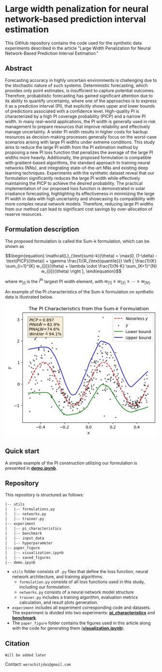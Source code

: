 # Large width penalization for neural network-based prediction interval estimation
This GitHub repository contains the code used for the synthetic data experiments described in the article "Large Width Penalization for Neural Network-Based Prediction Interval Estimation."
## Abstract
Forecasting accuracy in highly uncertain environments is challenging due to the stochastic nature of such systems. Deterministic forecasting, which provides only point estimates, is insufficient to capture potential outcomes. Therefore, probabilistic forecasting has gained significant attention due to its ability to quantify uncertainty, where one of the approaches is to express it as a prediction interval (PI), that explicitly shows upper and lower bounds of predictions associated with a confidence level. High-quality PI is characterized by a high PI coverage probability (PICP) and a narrow PI width. In many real-world applications, the PI width is generally used in risk management to prepare resources that improve reliability and effectively manage uncertainty. A wider PI width results in higher costs for backup resources as decision-making processes generally focus on the worst-case scenarios arising with large PI widths under extreme conditions. This study aims to reduce the large PI width from the PI estimation method by proposing a new PI loss function that penalizes the average of the large PI widths more heavily. Additionally, the proposed formulation is compatible with gradient-based algorithms, the standard approach to training neural networks (NNs), and integrating state-of-the-art NNs and existing deep learning techniques. Experiments with the synthetic dataset reveal that our formulation significantly reduces the large PI width while effectively maintaining the PICP to achieve the desired probability. The practical implementation of our proposed loss function is demonstrated in solar irradiance forecasting, highlighting its effectiveness in minimizing the large PI width in data with high uncertainty and showcasing its compatibility with more complex neural network models. Therefore, reducing large PI widths from our method can lead to significant cost savings by over-allocation of reserve resources.

## Formulation description
The proposed formulation is called the Sum-k formulation, which can be shown as
```math
\begin{equation}
	\mathcal{L}_{\text{sum}-k}(\theta) = \max(0, (1-\delta) - \text{PICP}(\theta)) + \gamma \frac{1}{R_{\text{quantile}}} \left [ \frac{1}{K} \sum_{i=1}^{K} w_{[i]}(\theta) + \lambda \cdot \frac{1}{N-K} \sum_{K+1}^{N} w_{[i]}(\theta) \right ],
\end{equation}
```
where $w_{[i]}$ is the $i^{\mathrm{th}}$ largest PI width element, with $w_{[1]} \geq w_{[2]} \geq \cdots \geq w_{[N]}$.

An example of the PI characteristics of the Sum-k formulation on synthetic data is illustrated below.
<p align="center">
  <img src="piresult_example_new.png" alt="The example of the PI result" width="600">
</p>

## Quick start
A simple example of the PI construction utilizing our formulation is presented in [**demo.ipynb**](./demo.ipynb).

## Repository
This repository is structured as follows:
```
|-- utils
|   |-- formulations.py
|   |-- networks.py
|   |-- trainer.py
|-- experiment
|   |-- pi_characteristics
|   |-- benchmark
|   |-- input_data
|   |-- hyperparameter
|-- paper_figure
|   |-- visualization.ipynb
|   |-- saved_figures
|-- demo.ipynb
```
- `utils` folder consists of `.py` files that define the loss function, neural network architecture, and training algorithms.
	- `formulation.py` consists of all loss functions used in this study, including our formulation.
	- `networks.py` consists of a neural network model structure
	- `trainer.py` includes a training algorithm, evaluation metrics calculation, and result plots generation.
- `experiment` includes all experiment corresponding code and datasets. The experiment is divided into two experiments: [**pi_characteristics**](./experiment/pi_characteristics) and [**benchmark**](./experiment/benchmark).
- The `paper_figure` folder contains the figures used in this article along with the code for generating them ([**visualization.ipynb**](./paper_figure/visualization.ipynb)).

## Citation
```
Will be added later
```
Contact: `worachitjdai@gmail.com`
